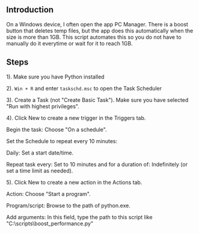 ## Introduction
On a Windows device, I often open the app PC Manager. There is a boost button that deletes temp files, but the app does this automatically when the size is more than 1GB. This script automates this so you do not have to manually do it everytime or wait for it to reach 1GB.

## Steps
1). Make sure you have Python installed

2). `Win + R` and enter `taskschd.msc` to open the Task Scheduler

3). Create a Task (not "Create Basic Task"). Make sure you have selected "Run with highest privileges".

4). Click New to create a new trigger in the Triggers tab.

Begin the task: Choose "On a schedule".

Set the Schedule to repeat every 10 minutes:

Daily: Set a start date/time.

Repeat task every: Set to 10 minutes and for a duration of: Indefinitely (or set a time limit as needed).

5). Click New to create a new action in the Actions tab.

Action: Choose "Start a program".

Program/script: Browse to the path of python.exe.

Add arguments: In this field, type the path to this script like "C:\scripts\boost_performance.py"
